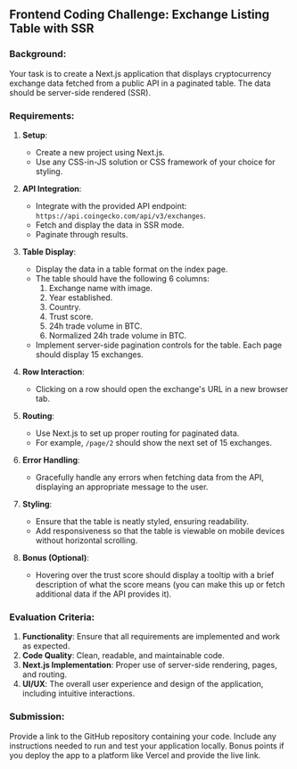 ## Frontend Coding Challenge: Exchange Listing Table with SSR

### Background:

Your task is to create a Next.js application that displays cryptocurrency exchange data fetched from a public API in a paginated table. The data should be server-side rendered (SSR).


### Requirements:

1. **Setup**:
    - Create a new project using Next.js.
    - Use any CSS-in-JS solution or CSS framework of your choice for styling.

2. **API Integration**:
    - Integrate with the provided API endpoint: `https://api.coingecko.com/api/v3/exchanges`.
    - Fetch and display the data in SSR mode.
    - Paginate through results. 

3. **Table Display**:
    - Display the data in a table format on the index page.
    - The table should have the following 6 columns:
        1. Exchange name with image.
        2. Year established.
        3. Country.
        4. Trust score.
        5. 24h trade volume in BTC.
        6. Normalized 24h trade volume in BTC.
    - Implement server-side pagination controls for the table. Each page should display 15 exchanges.

4. **Row Interaction**:
    - Clicking on a row should open the exchange's URL in a new browser tab.

5. **Routing**:
    - Use Next.js to set up proper routing for paginated data.
    - For example, `/page/2` should show the next set of 15 exchanges.

6. **Error Handling**:
    - Gracefully handle any errors when fetching data from the API, displaying an appropriate message to the user.

7. **Styling**:
    - Ensure that the table is neatly styled, ensuring readability.
    - Add responsiveness so that the table is viewable on mobile devices without horizontal scrolling.

8. **Bonus (Optional)**:
    - Hovering over the trust score should display a tooltip with a brief description of what the score means (you can make this up or fetch additional data if the API provides it).

### Evaluation Criteria:

1. **Functionality**: Ensure that all requirements are implemented and work as expected.
2. **Code Quality**: Clean, readable, and maintainable code.
3. **Next.js Implementation**: Proper use of server-side rendering, pages, and routing.
4. **UI/UX**: The overall user experience and design of the application, including intuitive interactions.

### Submission:

Provide a link to the GitHub repository containing your code. Include any instructions needed to run and test your application locally. Bonus points if you deploy the app to a platform like Vercel and provide the live link.
